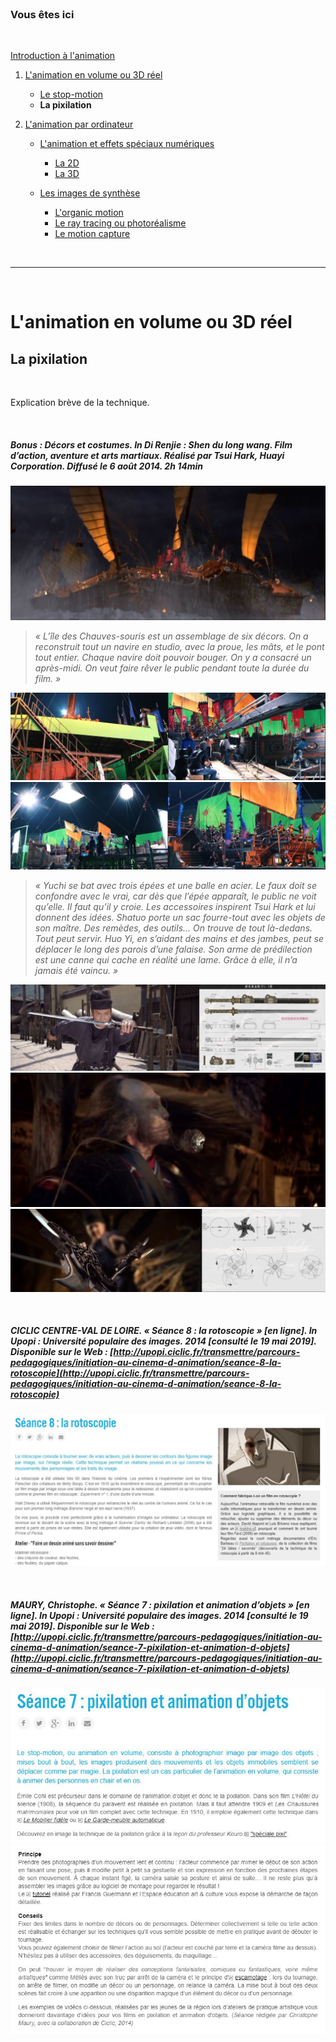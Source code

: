 <br/>

### Vous êtes ici

<br/>

[Introduction à l'animation](inde.md)

1. [L'animation en volume ou 3D réel](envolume.md)

    - [Le stop-motion](stopmotion.md)
    - **La pixilation**
    
2. [L'animation par ordinateur](parordinateur.md)

    - [L'animation et effets spéciaux numériques](numerique.md)
    
        * [La 2D](2d.md)
        * [La 3D](3d.md)
        
    - [Les images de synthèse](imagesdesynthèse.md)
    
        * [L'organic motion](organicmotion.md)
        * [Le ray tracing ou photoréalisme](phtorealisme.md)
        * [Le motion capture](motioncapture.md)

<br/>

--------------------------------------------------------------------

<br/>

# L'animation en volume ou 3D réel

## La pixilation

<br/>

Explication brève de la technique.

<br/>

##### Bonus : Décors et costumes. In _Di Renjie : Shen du long wang_. Film d’action, aventure et arts martiaux. Réalisé par Tsui Hark, Huayi Corporation. Diffusé le 6 août 2014. 2h 14min

![Décors et costumes - capture](images/dee2bateau.JPG "Le bateau")
> _« L’île des Chauves-souris est un assemblage de six décors. On a reconstruit tout un navire en studio, avec la proue, les mâts, et le pont tout entier. Chaque navire doit pouvoir bouger. On y a consacré un après-midi. On veut faire rêver le public pendant toute la durée du film. »_

![Décors et costumes - captures](images/dee2bateauI.JPG "Faire bouger le bateau")
![Décors et costumes - captures](images/dee2bateauII.JPG "Le décor bateau")

> _« Yuchi se bat avec trois épées et une balle en acier. Le faux doit se confondre avec le vrai, car dès que l’épée apparaît, le public ne voit qu’elle. Il faut qu’il y croie. Les accessoires inspirent Tsui Hark et lui donnent des idées. Shatuo porte un sac fourre-tout avec les objets de son maître. Des remèdes, des outils… On trouve de tout là-dedans. Tout peut servir. Huo Yi, en s’aidant des mains et des jambes, peut se déplacer le long des parois d’une falaise. Son arme de prédilection est une canne qui cache en réalité une lame. Grâce à elle, il n’a jamais été vaincu. »_

![Décors et costumes - captures](images/dee2epee.JPG "L'épée et sa maquette")
![Décors et costumes - capture](images/dee2boule.JPG "La balle en acier")
![Décors et costumes - captures](images/dee2etoile.JPG "Un autre accessoire et sa maquette")

<br/>

##### CICLIC CENTRE-VAL DE LOIRE. « Séance 8 : la rotoscopie » [en ligne]. In _Upopi : Université populaire des images_. 2014 [consulté le 19 mai 2019]. Disponible sur le Web : [http://upopi.ciclic.fr/transmettre/parcours-pedagogiques/initiation-au-cinema-d-animation/seance-8-la-rotoscopie](http://upopi.ciclic.fr/transmettre/parcours-pedagogiques/initiation-au-cinema-d-animation/seance-8-la-rotoscopie)

![Séance 8 : la rotoscopie](images/rotoscopie.JPG "La rotoscopie")

<br/>

##### MAURY, Christophe. « Séance 7 : pixilation et animation d’objets » [en ligne]. In _Upopi : Université populaire des images_. 2014 [consulté le 19 mai 2019]. Disponible sur le Web : [http://upopi.ciclic.fr/transmettre/parcours-pedagogiques/initiation-au-cinema-d-animation/seance-7-pixilation-et-animation-d-objets](http://upopi.ciclic.fr/transmettre/parcours-pedagogiques/initiation-au-cinema-d-animation/seance-7-pixilation-et-animation-d-objets)

![Séance 7 : pixilation et animation d’objets](images/pixilation.JPG "Pixilation et animation d’objets")
![Séance 7 : pixilation et animation d’objets](images/pixilationprincipe.JPG "Pixilation et animation d’objets")

<br/>

